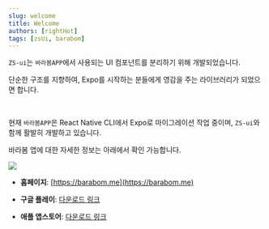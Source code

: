 ```yaml
---
slug: welcome
title: Welcome
authors: [rightHot]
tags: [zsUi, barabom]
---
```


`ZS-ui`는 `바라봄APP`에서 사용되는 UI 컴포넌트를 분리하기 위해 개발되었습니다.

단순한 구조를 지향하여, Expo를 시작하는 분들에게 영감을 주는 라이브러리가 되었으면 합니다.

<!-- truncate -->

<br />

현재 `바라봄APP`은 React Native CLI에서 Expo로 마이그레이션 작업 중이며, `ZS-ui`와 함께 활발히 개발하고 있습니다.

바라봄 앱에 대한 자세한 정보는 아래에서 확인 가능합니다.

<div style={{ textAlign: 'left' }}>
    <img src="https://barabom.me/assets/img_orimage.jpg" style={{ width: 500, height: 250 }} />
</div>
  

- **홈페이지**: [https://barabom.me](https://barabom.me)

- **구글 플레이**: [다운로드 링크](https://play.google.com/store/apps/details?id=com.rn_drpet)

- **애플 앱스토어**: [다운로드 링크](https://apps.apple.com/kr/app/id1516235091)